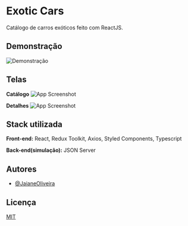 
# Exotic Cars
Catálogo de carros exóticos feito com ReactJS.



## Demonstração

![Demonstração](https://lh3.googleusercontent.com/zFjaxVJVsFROQKJKX6jTZVC8O7bz1bWA1T7_6rfMMJV4F-8qEAO4F6xavwTe6zJqxs8buuRa9OKzq0dXlcGHxbfJwHMysgELTeu0teW7QON3Sm_5RI687bH3wP7wxn5VulAImbyGGkGn4vCbHAXc6GobnSfDqFITbyT5JprYLctanIqKMOYSiYAT8COiS1mc5uVCw-G6G15_en8JblwSOrTRjUjq4vu05Mom1aUfkFRV6XDXYaZK1cQlmv9BtrXVr1cNenY3D4Z0R9JtoZSqYglJWJP8Fa2xJyUE-7vxhbO3dv0PRryCLkrNiU82dG3tdnDon8edMoTiE_g2038z284w0lTJ6Wj1IRg50ROkZygHLOt3KUGXaq1smHlZv2DHw7PKEGMazbxIkTEgxQfGzzX95iTBkx4qSmN6pmVywutrc6VqLTyyE93szlIrTv473d4nfBep2RpSMMDqAVgsebiLemLaJywxDEKDn3YTGbmuRvxDULVYyZ_-gWWovsq5XgvxdB-UxF304j_TPA65PVFeJ2FVbVb3fgNpTp0Jzw-_9pCw2BRY3zv9QObcQr0IP2mvVTJ_Rkqku7811SQZPJPEYBcaglJj9bUL6oUvhpTlEgFY28fpVBxqralh0BnyMxAaS7YVXqBwsMkgYmIZvEViedygv_jlP5KGlXqln2sKi21EX3vrx-JrY10dnZ11VnLs-UKNZMufUm8JtB75O2LDE8a9ws4Or9Bky0fOp9E9yAXyDoAJNcgxorIz=w328-h184-no?authuser=0)


## Telas

**Catálogo**
![App Screenshot](https://lh3.googleusercontent.com/5l7lb-cZlthxa9OoidTgGz1IWg7TW6vyRUrfKu2hPnR1fpKmL0QgeS418NJ2O42RjJRHbn6N7qtReprIAuuqW3t8BUQR02Gl8N4ypO4Clzx34MIlUQyWW3PWRu6rJqUks4ghWHM-RKwinpOGIUVFJBuON5JfmTVhjqwqStwR4z18svhWdRZuzOZ-99JabyzkXHUkXaZxrTVxcakgblKFzyZzI-EiJ4wkxt_r7eliALYaRmD9I8BlTkO-n75YP51GFxoSl9zSmIhLHmrlxH2c7SOfHwUCwyo78kiw-LFybYLpm2RQdMsq9WcssCK1sZoWMOJTkPF59eZoYfgLIll7_WnxiSK0xfCH0Mwmalhbqqd-IwVcGhminmCFbZfb3dkaa5iaC3Z8KhCoEKCP-phC7bGELSa_N4w1CVu2KdWrbGzney0PwjIPPrn9tVbqTjb4Angxfuvaufk16PKj00WbJytd-6khaAa8sgj_J4eNfT2fGAneULCIxHwT-tV-6sz2G7RKGlkE1iS3UpFolnRnljNYgepBTZ2vTj5WATOltRUPkYc2Z84b0FX4Skh7OGloC8XM2XOv4lfYbVOrY-C-yg93Rig2cVxcY6lOy-H9d8t-dpg7_rt1qH8yni7hJSPsHObGPip_TlZa4O9-oweWpQQppJPwWw-s7bqy0kJN_BznOOk8-DTS9BkmShpTABVY6KrNOB4Knxvnt6hBEo4qiXUU3osmriyrArX_x6rfUrSN6qajBGvKPVo3dAVZ=w1920-h892-no?authuser=0)

**Detalhes**
![App Screenshot](https://lh3.googleusercontent.com/pw/AM-JKLW3qQpRtSqxvl2Rkf_3LTAq1yTGk6bdLB4TYmcusnPI9BJKvdTnPvSlqyam0i_8dA5uzjwH45Nq-7DBM9-MgLw0U9FWx2oDFdh43QLhw7czI68nYUq_XF0j2gyyXiEcw_T8Ggw0U7uDWRLBI1sEpO8=w1915-h893-no?authuser=0)


## Stack utilizada

**Front-end:** React, Redux Toolkit, Axios, Styled Components, Typescript

**Back-end(simulação):** JSON Server

## Autores

- [@JaianeOliveira](https://github.com/jaianeoliveira)


## Licença

[MIT](https://choosealicense.com/licenses/mit/)

